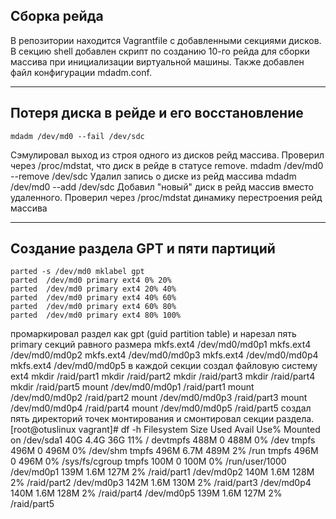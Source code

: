 ## Сборка рейда
В репозитории находится  Vagrantfile с добавленными секциями дисков.  
В секцию shell добавлен скрипт по созданию 10-го рейда для сборки массива при инициализации виртуальной машины. Также добавлен файл конфигурации mdadm.conf.
***
## Потеря диска в рейде и его восстановление
	mdadm /dev/md0 --fail /dev/sdc
Cэмулировал выход из строя одного из дисков рейд массива. Проверил через /proc/mdstat, что диск в рейде в статусе remove.
	mdadm /dev/md0 --remove /dev/sdc 
Удалил запись о диске из рейд массива 
	mdadm /dev/md0 --add /dev/sdc
Добавил "новый" диск в рейд массив вместо удаленного.  Проверил через /proc/mdstat динамику перестроения рейд массива 
***
## Создание раздела GPT и пяти партиций
	parted -s /dev/md0 mklabel gpt
    parted  /dev/md0 primary ext4 0% 20%
	parted  /dev/md0 primary ext4 20% 40%
	parted  /dev/md0 primary ext4 40% 60%
	parted  /dev/md0 primary ext4 60% 80%
	parted  /dev/md0 primary ext4 80% 100%
промаркировал раздел как gpt (guid partition table) и нарезал пять primary секций  равного размера
	mkfs.ext4 /dev/md0/md0p1
	mkfs.ext4 /dev/md0/md0p2
	mkfs.ext4 /dev/md0/md0p3
	mkfs.ext4 /dev/md0/md0p4
	mkfs.ext4 /dev/md0/md0p5
в каждой секции создал файловую систему ext4
    mkdir /raid/part1
	mkdir /raid/part2
	mkdir /raid/part3
	mkdir /raid/part4
	mkdir /raid/part5
	mount /dev/md0/md0p1 /raid/part1
	mount /dev/md0/md0p2 /raid/part2
	mount /dev/md0/md0p3 /raid/part3
	mount /dev/md0/md0p4 /raid/part4
	mount /dev/md0/md0p5 /raid/part5
создал пять директорий точек монтирования и смонтировал секции раздела.
	[root@otuslinux vagrant]# df -h
	Filesystem      Size  Used Avail Use% Mounted on
	/dev/sda1        40G  4.4G   36G  11% /
	devtmpfs        488M     0  488M   0% /dev
	tmpfs           496M     0  496M   0% /dev/shm
	tmpfs           496M  6.7M  489M   2% /run
	tmpfs           496M     0  496M   0% /sys/fs/cgroup
	tmpfs           100M     0  100M   0% /run/user/1000
	/dev/md0p1      139M  1.6M  127M   2% /raid/part1
	/dev/md0p2      140M  1.6M  128M   2% /raid/part2
	/dev/md0p3      142M  1.6M  130M   2% /raid/part3
	/dev/md0p4      140M  1.6M  128M   2% /raid/part4
	/dev/md0p5      139M  1.6M  127M   2% /raid/part5

	
 